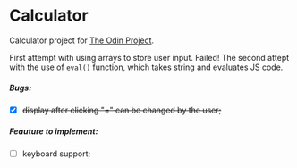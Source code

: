 # Calculator

Calculator project for [The Odin Project](https://www.theodinproject.com/courses/web-development-101/lessons/calculator).

First attempt with using arrays to store user input. Failed!
The second attept with the use of `eval()` function, which takes string and evaluates JS code.

##### Bugs:
- [x] ~~display after clicking "=" can be changed by the user;~~

##### Feauture to implement:
- [ ] keyboard support;